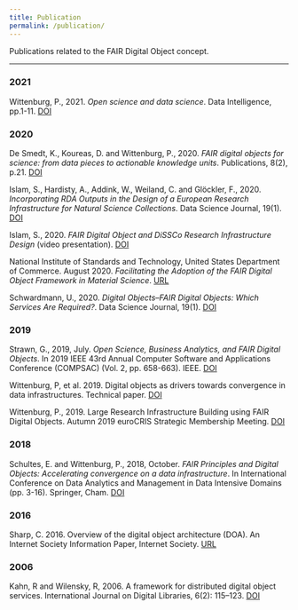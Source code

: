 ```yaml
---
title: Publication
permalink: /publication/
---
```


Publications related to the FAIR Digital Object concept. 

<hr>

### 2021

Wittenburg, P., 2021. _Open science and data science_. Data Intelligence, pp.1-11. [DOI](https://doi.org/10.1162/dint_a_00082)

### 2020

De Smedt, K., Koureas, D. and Wittenburg, P., 2020. _FAIR digital objects for science: from data pieces to actionable knowledge units_. Publications, 8(2), p.21. [DOI](https://doi.org/10.3390/publications8020021)

Islam, S., Hardisty, A., Addink, W., Weiland, C. and Glöckler, F., 2020. _Incorporating RDA Outputs in the Design of a European Research Infrastructure for Natural Science Collections_. Data Science Journal, 19(1). [DOI](http://doi.org/10.5334/dsj-2020-050)

Islam, S., 2020. _FAIR Digital Object and DiSSCo Research Infrastructure Design_ (video presentation). [DOI](https://zenodo.org/record/4301668)

National Institute of Standards and Technology, United States Department of Commerce. August 2020. _Facilitating the Adoption of the FAIR Digital Object Framework in Material Science_. [URL](https://www.nist.gov/programs-projects/facilitating-adoption-fair-digital-object-framework-material-science)

Schwardmann, U., 2020. _Digital Objects–FAIR Digital Objects: Which Services Are Required?_. Data Science Journal, 19(1). [DOI](http://doi.org/10.5334/dsj-2020-015)


### 2019 

Strawn, G., 2019, July. _Open Science, Business Analytics, and FAIR Digital Objects_. In 2019 IEEE 43rd Annual Computer Software and Applications Conference (COMPSAC) (Vol. 2, pp. 658-663). IEEE. [DOI](https://doi.org/10.1109/COMPSAC.2019.10283)

Wittenburg, P, et al. 2019. Digital objects as drivers towards convergence in data infrastructures. Technical paper. [DOI](https://doi.org/10.23728/b2share.b605d85809ca45679b110719b6c6cb11)  

Wittenburg, P., 2019. Large Research Infrastructure Building using FAIR Digital Objects. Autumn 2019 euroCRIS Strategic Membership Meeting. [DOI](http://hdl.handle.net/11366/1223)

### 2018 

Schultes, E. and Wittenburg, P., 2018, October. _FAIR Principles and Digital Objects: Accelerating convergence on a data infrastructure_. In International Conference on Data Analytics and Management in Data Intensive Domains (pp. 3-16). Springer, Cham. [DOI](http://doi.org/10.1007/978-3-030-23584-0_1)

### 2016 

Sharp, C. 2016. Overview of the digital object architecture (DOA). An Internet Society Information Paper, Internet Society. [URL](https://www.internetsociety.org/resources/doc/2016/overview-of-the-digital-object-architecture-doa/)  

### 2006 

Kahn, R and Wilensky, R, 2006. A framework for distributed digital object services. International Journal on Digital Libraries, 6(2): 115–123. [DOI](https://doi.org/10.1007/s00799-005-0128-x)


